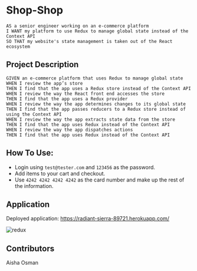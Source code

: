 # Shop-Shop

``` 
AS a senior engineer working on an e-commerce platform
I WANT my platform to use Redux to manage global state instead of the Context API
SO THAT my website's state management is taken out of the React ecosystem
```

## Project Description
```
GIVEN an e-commerce platform that uses Redux to manage global state
WHEN I review the app’s store
THEN I find that the app uses a Redux store instead of the Context API
WHEN I review the way the React front end accesses the store
THEN I find that the app uses a Redux provider
WHEN I review the way the app determines changes to its global state
THEN I find that the app passes reducers to a Redux store instead of using the Context API
WHEN I review the way the app extracts state data from the store
THEN I find that the app uses Redux instead of the Context API
WHEN I review the way the app dispatches actions
THEN I find that the app uses Redux instead of the Context API
```
## How To Use:
- Login using ``` test@tester.com ``` and ``` 123456 ``` as the password.
- Add items to your cart and checkout.
- Use ``` 4242 4242 4242 4242 ``` as the card number and make up the rest of the information.


## Application
Deployed application: https://radiant-sierra-89721.herokuapp.com/

![redux](https://user-images.githubusercontent.com/88051358/150660769-cb5b98ef-903f-47ca-9014-8b478a678dba.PNG)


## Contributors

Aisha Osman
